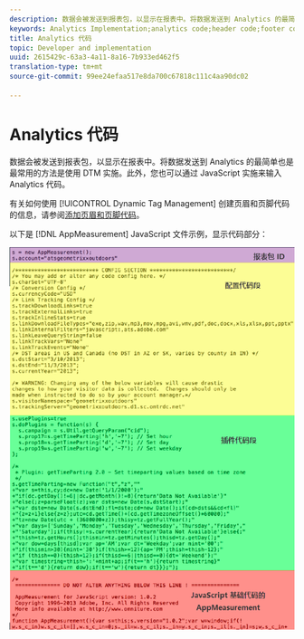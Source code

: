 ```yaml
---
description: 数据会被发送到报表包，以显示在报表中。将数据发送到 Analytics 的最简单也是最常用的方法是使用 DTM 实施。此外，您也可以通过 JavaScript 实施来输入 Analytics 代码。
keywords: Analytics Implementation;analytics code;header code;footer code;header;footer;dynamic tag management;dtm;javascript
title: Analytics 代码
topic: Developer and implementation
uuid: 2615429c-63a3-4a11-8a16-7b933ed462f5
translation-type: tm+mt
source-git-commit: 99ee24efaa517e8da700c67818c111c4aa90dc02

---
```



# Analytics 代码

数据会被发送到报表包，以显示在报表中。将数据发送到 Analytics 的最简单也是最常用的方法是使用 DTM 实施。此外，您也可以通过 JavaScript 实施来输入 Analytics 代码。

有关如何使用 [!UICONTROL Dynamic Tag Management] 创建页眉和页脚代码的信息，请参阅[添加页眉和页脚代码](/help/implement/c-implement-with-dtm/c-headers-footers/t-header-footer-code.md)。

以下是 [!DNL AppMeasurement] JavaScript 文件示例，显示代码部分：

![](assets/appmeasurement-js.png)

